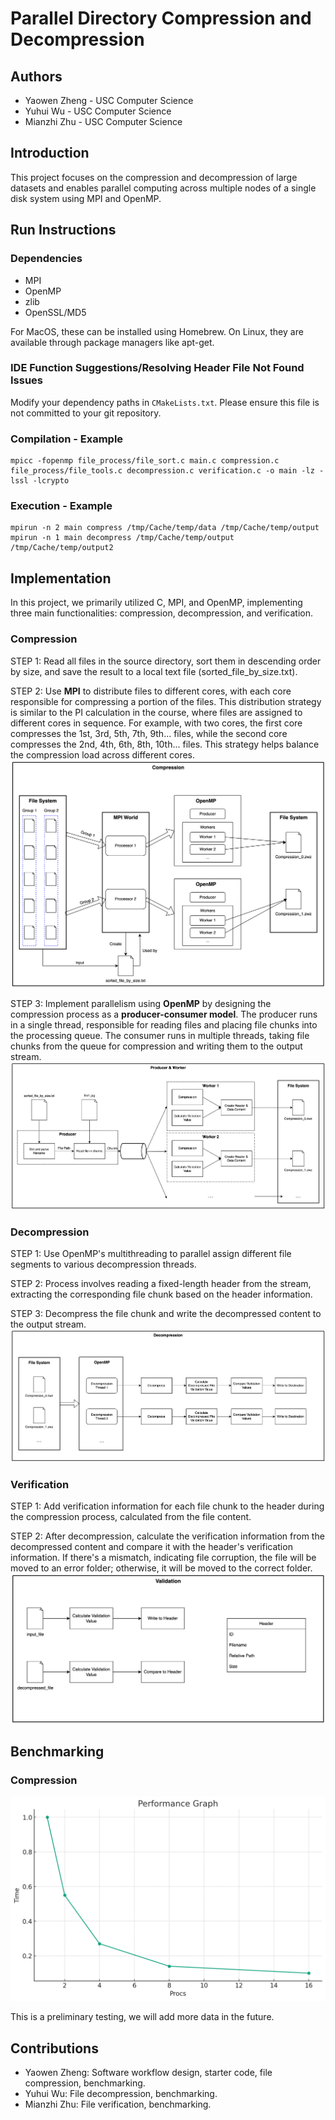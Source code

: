 
# Parallel Directory Compression and Decompression

## Authors
- Yaowen Zheng - USC Computer Science
- Yuhui Wu - USC Computer Science
- Mianzhi Zhu - USC Computer Science

## Introduction
This project focuses on the compression and decompression of large datasets and enables parallel computing across multiple nodes of a single disk system using MPI and OpenMP.

## Run Instructions

### Dependencies
- MPI
- OpenMP
- zlib
- OpenSSL/MD5

For MacOS, these can be installed using Homebrew. On Linux, they are available through package managers like apt-get.

### IDE Function Suggestions/Resolving Header File Not Found Issues
Modify your dependency paths in `CMakeLists.txt`. Please ensure this file is not committed to your git repository.

### Compilation - Example
```
mpicc -fopenmp file_process/file_sort.c main.c compression.c file_process/file_tools.c decompression.c verification.c -o main -lz -lssl -lcrypto
```
### Execution - Example
```
mpirun -n 2 main compress /tmp/Cache/temp/data /tmp/Cache/temp/output
mpirun -n 1 main decompress /tmp/Cache/temp/output /tmp/Cache/temp/output2
```


## Implementation
In this project, we primarily utilized C, MPI, and OpenMP, implementing three main functionalities: compression, decompression, and verification.

### Compression

STEP 1: Read all files in the source directory, sort them in descending order by size, and save the result to a local text file (sorted_file_by_size.txt).

STEP 2: Use **MPI** to distribute files to different cores, with each core responsible for compressing a portion of the files.
This distribution strategy is similar to the PI calculation in the course, where files are assigned to different cores in sequence.
For example, with two cores, the first core compresses the 1st, 3rd, 5th, 7th, 9th... files, while the second core compresses the 2nd, 4th, 6th, 8th, 10th... files.
This strategy helps balance the compression load across different cores.
![Compression Process](pictures/csci596-compression.png)

STEP 3: Implement parallelism using **OpenMP** by designing the compression process as a **producer-consumer model**. The producer runs in a single thread, responsible for reading files and placing file chunks into the processing queue. The consumer runs in multiple threads, taking file chunks from the queue for compression and writing them to the output stream.
![Producer-Consumer Model](pictures/csci596-producer-and-worker.png)

### Decompression

STEP 1: Use OpenMP's multithreading to parallel assign different file segments to various decompression threads.

STEP 2: Process involves reading a fixed-length header from the stream, extracting the corresponding file chunk based on the header information.

STEP 3: Decompress the file chunk and write the decompressed content to the output stream.
![Decompression Process](pictures/csci596-decompression.png)

### Verification

STEP 1: Add verification information for each file chunk to the header during the compression process, calculated from the file content.

STEP 2: After decompression, calculate the verification information from the decompressed content and compare it with the header's verification information. If there's a mismatch, indicating file corruption, the file will be moved to an error folder; otherwise, it will be moved to the correct folder.
![Verification Process](pictures/csci596-validation.png)

## Benchmarking
### Compression
![Compression Benchmark](pictures/csci596-preformance.png)

This is a preliminary testing, we will add more data in the future.

## Contributions
- Yaowen Zheng: Software workflow design, starter code, file compression, benchmarking.
- Yuhui Wu: File decompression, benchmarking.
- Mianzhi Zhu: File verification, benchmarking.

